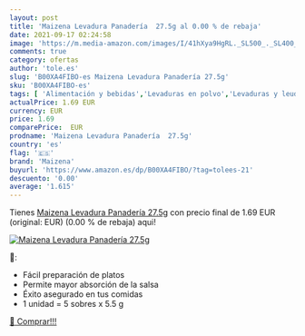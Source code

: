 ```yaml
---
layout: post
title: 'Maizena Levadura Panadería  27.5g al 0.00 % de rebaja'
date: 2021-09-17 02:24:58
image: 'https://m.media-amazon.com/images/I/41hXya9HgRL._SL500_._SL400_.jpg'
comments: true
category: ofertas
author: 'tole.es'
slug: 'B00XA4FIBO-es Maizena Levadura Panadería 27.5g'
sku: 'B00XA4FIBO-es'
tags: [ 'Alimentación y bebidas','Levaduras en polvo','Levaduras y leudantes','Productos para cocina y repostería','levadura','maizena', ]
actualPrice: 1.69 EUR
currency: EUR
price: 1.69
comparePrice:  EUR
prodname: 'Maizena Levadura Panadería  27.5g'
country: 'es'
flag: '🇪🇸'
brand: 'Maizena'
buyurl: 'https://www.amazon.es/dp/B00XA4FIBO/?tag=tolees-21'
descuento: '0.00'
average: '1.615'
---
```


Tienes [Maizena Levadura Panadería  27.5g](https://www.amazon.es/dp/B00XA4FIBO/?tag=tolees-21) con precio final de  1.69 EUR (original:  EUR) (0.00 %  de rebaja) aqui!

[![Maizena Levadura Panadería  27.5g](https://m.media-amazon.com/images/I/41hXya9HgRL._SL500_._SL400_.jpg)](https://www.amazon.es/dp/B00XA4FIBO/?tag=tolees-21)

🔎:

- Fácil preparación de platos
- Permite mayor absorción de la salsa
- Éxito asegurado en tus comidas
- 1 unidad = 5 sobres x 5.5 g

[🛒 Comprar!!!](https://www.amazon.es/dp/B00XA4FIBO/?tag=tolees-21)
